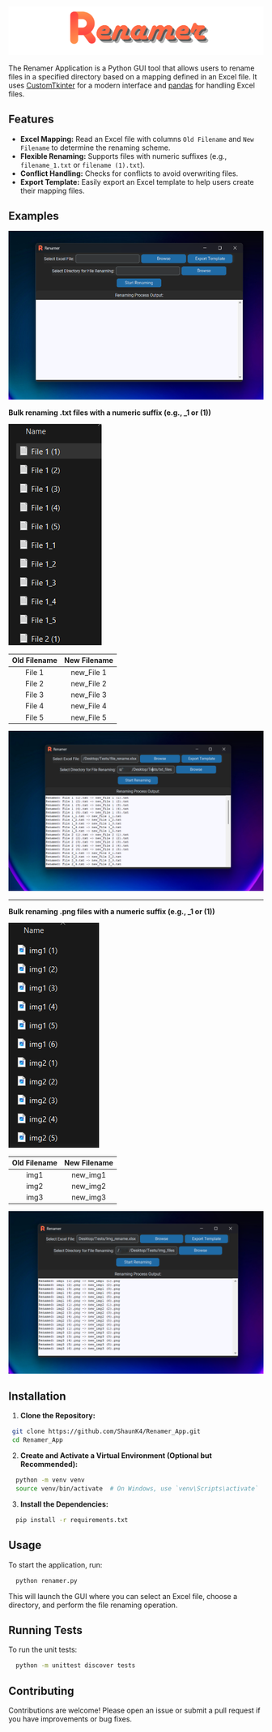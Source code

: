 ![Renamer Banner](/readme_images/Renamer.png)

The Renamer Application is a Python GUI tool that allows users to rename files in a specified directory based on a mapping defined in an Excel file. It uses [CustomTkinter](https://github.com/TomSchimansky/CustomTkinter) for a modern interface and [pandas](https://pandas.pydata.org/) for handling Excel files.

## Features

- **Excel Mapping:** Read an Excel file with columns `Old Filename` and `New Filename` to determine the renaming scheme.
- **Flexible Renaming:** Supports files with numeric suffixes (e.g., `filename_1.txt` or `filename (1).txt`).
- **Conflict Handling:** Checks for conflicts to avoid overwriting files.
- **Export Template:** Easily export an Excel template to help users create their mapping files.


## Examples

![GUI display image](/readme_images/gui_img.png)

**Bulk renaming .txt files with a numeric suffix (e.g., _1 or (1))** 

![File example image](/readme_images/file.png)

| Old Filename |  New Filename  |
|     :---:    |     :---:      |
| File 1       |  new_File 1    |
| File 2       |  new_File 2    |
| File 3       |  new_File 3    |
| File 4       |  new_File 4    |
| File 5       |  new_File 5    |

![Renamed file example](/readme_images/file_example.png)

***

**Bulk renaming .png files with a numeric suffix (e.g., _1 or (1))**

![File example image](/readme_images/img.png)

| Old Filename |  New Filename  |
|     :---:    |     :---:      |
|   img1       |     new_img1   |
|   img2       |     new_img2   |
|   img3       |     new_img3   |

![Renamed image example](/readme_images/img_example.png)


## Installation

1. **Clone the Repository:**

  ```bash
   git clone https://github.com/ShaunK4/Renamer_App.git
   cd Renamer_App
  ```
2. **Create and Activate a Virtual Environment (Optional but Recommended):**

  ```bash
    python -m venv venv
    source venv/bin/activate  # On Windows, use `venv\Scripts\activate`
  ```

3. **Install the Dependencies:**

  ```bash
    pip install -r requirements.txt
  ```

## Usage

To start the application, run:

  ```bash
    python renamer.py
  ```
This will launch the GUI where you can select an Excel file, choose a directory, and perform the file renaming operation.

## Running Tests

To run the unit tests:

  ```bash
    python -m unittest discover tests
  ```

## Contributing

Contributions are welcome! Please open an issue or submit a pull request if you have improvements or bug fixes.
